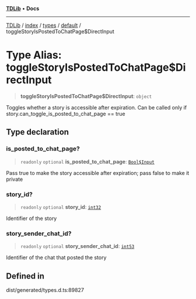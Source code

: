 [**TDLib**](../../../../../../README.md) • **Docs**

***

[TDLib](../../../../../../modules.md) / [index](../../../../../README.md) / [types](../../../README.md) / [default](../README.md) / toggleStoryIsPostedToChatPage$DirectInput

# Type Alias: toggleStoryIsPostedToChatPage$DirectInput

> **toggleStoryIsPostedToChatPage$DirectInput**: `object`

Toggles whether a story is accessible after expiration. Can be called only if story.can_toggle_is_posted_to_chat_page == true

## Type declaration

### is\_posted\_to\_chat\_page?

> `readonly` `optional` **is\_posted\_to\_chat\_page**: [`Bool$Input`](Bool$Input.md)

Pass true to make the story accessible after expiration; pass false to make it private

### story\_id?

> `readonly` `optional` **story\_id**: [`int32`](int32.md)

Identifier of the story

### story\_sender\_chat\_id?

> `readonly` `optional` **story\_sender\_chat\_id**: [`int53`](int53.md)

Identifier of the chat that posted the story

## Defined in

dist/generated/types.d.ts:89827
